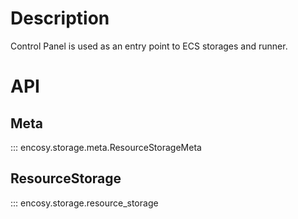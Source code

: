 # Description

Control Panel is used as an entry point to ECS storages and runner.

# API
## Meta

::: encosy.storage.meta.ResourceStorageMeta

## ResourceStorage

::: encosy.storage.resource_storage
